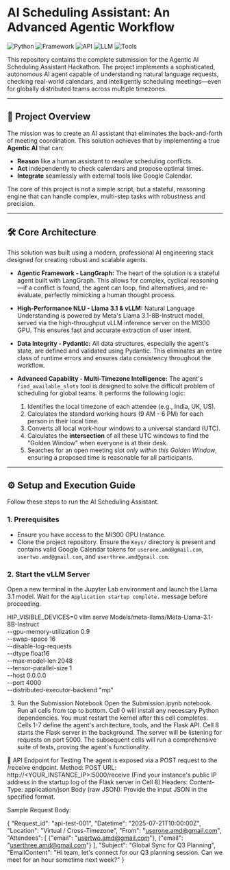 # AI Scheduling Assistant: An Advanced Agentic Workflow

![Python](https://img.shields.io/badge/Python-3.12-blue?style=for-the-badge&logo=python)
![Framework](https://img.shields.io/badge/Framework-LangGraph-orange?style=for-the-badge)
![API](https://img.shields.io/badge/API-Flask-black?style=for-the-badge&logo=flask)
![LLM](https://img.shields.io/badge/LLM-Llama_3.1-green?style=for-the-badge)
![Tools](https://img.shields.io/badge/Tools-Google_Calendar-purple?style=for-the-badge&logo=google-calendar)

This repository contains the complete submission for the Agentic AI Scheduling Assistant Hackathon. The project implements a sophisticated, autonomous AI agent capable of understanding natural language requests, checking real-world calendars, and intelligently scheduling meetings—even for globally distributed teams across multiple timezones.

---

## 🚀 Project Overview

The mission was to create an AI assistant that eliminates the back-and-forth of meeting coordination. This solution achieves that by implementing a true **Agentic AI** that can:

-   **Reason** like a human assistant to resolve scheduling conflicts.
-   **Act** independently to check calendars and propose optimal times.
-   **Integrate** seamlessly with external tools like Google Calendar.

The core of this project is not a simple script, but a stateful, reasoning engine that can handle complex, multi-step tasks with robustness and precision.

---

## 🛠️ Core Architecture

This solution was built using a modern, professional AI engineering stack designed for creating robust and scalable agents.

*   **Agentic Framework - LangGraph:** The heart of the solution is a stateful agent built with LangGraph. This allows for complex, cyclical reasoning—if a conflict is found, the agent can loop, find alternatives, and re-evaluate, perfectly mimicking a human thought process.

*   **High-Performance NLU - Llama 3.1 & vLLM:** Natural Language Understanding is powered by Meta's Llama 3.1-8B-Instruct model, served via the high-throughput vLLM inference server on the MI300 GPU. This ensures fast and accurate extraction of user intent.

*   **Data Integrity - Pydantic:** All data structures, especially the agent's state, are defined and validated using Pydantic. This eliminates an entire class of runtime errors and ensures data consistency throughout the workflow.

*   **Advanced Capability - Multi-Timezone Intelligence:** The agent's `find_available_slots` tool is designed to solve the difficult problem of scheduling for global teams. It performs the following logic:
    1.  Identifies the local timezone of each attendee (e.g., India, UK, US).
    2.  Calculates the standard working hours (9 AM - 6 PM) for each person in their local time.
    3.  Converts all local work-hour windows to a universal standard (UTC).
    4.  Calculates the **intersection** of all these UTC windows to find the "Golden Window" when everyone is at their desk.
    5.  Searches for an open meeting slot *only within this Golden Window*, ensuring a proposed time is reasonable for all participants.

---

## ⚙️ Setup and Execution Guide

Follow these steps to run the AI Scheduling Assistant.

### 1. Prerequisites
- Ensure you have access to the MI300 GPU Instance.
- Clone the project repository. Ensure the `Keys/` directory is present and contains valid Google Calendar tokens for `userone.amd@gmail.com`, `usertwo.amd@gmail.com`, and `userthree.amd@gmail.com`.

### 2. Start the vLLM Server
Open a new terminal in the Jupyter Lab environment and launch the Llama 3.1 model. Wait for the `Application startup complete.` message before proceeding.

HIP_VISIBLE_DEVICES=0 vllm serve Models/meta-llama/Meta-Llama-3.1-8B-Instruct \
        --gpu-memory-utilization 0.9 \
        --swap-space 16 \
        --disable-log-requests \
        --dtype float16 \
        --max-model-len 2048 \
        --tensor-parallel-size 1 \
        --host 0.0.0.0 \
        --port 4000 \
        --distributed-executor-backend "mp"



3. Run the Submission Notebook
Open the Submission.ipynb notebook.
Run all cells from top to bottom.
Cell 0 will install any necessary Python dependencies. You must restart the kernel after this cell completes.
Cells 1-7 define the agent's architecture, tools, and the Flask API.
Cell 8 starts the Flask server in the background. The server will be listening for requests on port 5000.
The subsequent cells will run a comprehensive suite of tests, proving the agent's functionality.


📡 API Endpoint for Testing
The agent is exposed via a POST request to the /receive endpoint.
Method: POST
URL: http://<YOUR_INSTANCE_IP>:5000/receive
(Find your instance's public IP address in the startup log of the Flask server in Cell 8)
Headers: Content-Type: application/json
Body (raw JSON): Provide the input JSON in the specified format.



Sample Request Body:

{
    "Request_id": "api-test-001",
    "Datetime": "2025-07-21T10:00:00Z",
    "Location": "Virtual / Cross-Timezone",
    "From": "userone.amd@gmail.com",
    "Attendees": [
        {"email": "usertwo.amd@gmail.com"},
        {"email": "userthree.amd@gmail.com"}
    ],
    "Subject": "Global Sync for Q3 Planning",
    "EmailContent": "Hi team, let's connect for our Q3 planning session. Can we meet for an hour sometime next week?"
}

